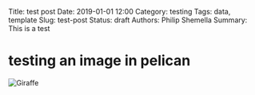 Title: test post
Date: 2019-01-01 12:00
Category: testing
Tags: data, template
Slug: test-post
Status: draft
Authors: Philip Shemella
Summary: This is a test

# testing an image in pelican

![Giraffe]({static}/images/giraffe200.jpg)
